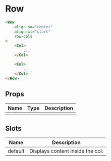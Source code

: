 # Row

```html
<Row
    align-sm="center"
    align-xl="start"
    row-cols
>
    <Col>
        ...
    </Col>

    <Col>
        ...
    </Col>
</Row>
```

## Props

| Name | Type | Description |
| - | - | - |
| | | |

## Slots

| Name | Description |
| - | - |
| default | Displays content inside the col. |
